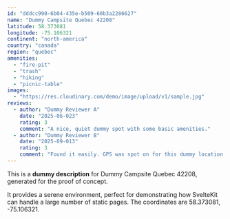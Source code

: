 ```yaml
---
id: "dddcc990-6b04-435e-b509-60b3a2286627"
name: "Dummy Campsite Quebec 42208"
latitude: 58.373081
longitude: -75.106321
continent: "north-america"
country: "canada"
region: "quebec"
amenities:
  - "fire-pit"
  - "trash"
  - "hiking"
  - "picnic-table"
images:
  - "https://res.cloudinary.com/demo/image/upload/v1/sample.jpg"
reviews:
  - author: "Dummy Reviewer A"
    date: "2025-06-023"
    rating: 3
    comment: "A nice, quiet dummy spot with some basic amenities."
  - author: "Dummy Reviewer B"
    date: "2025-09-013"
    rating: 3
    comment: "Found it easily. GPS was spot on for this dummy location."
---
```


This is a **dummy description** for Dummy Campsite Quebec 42208, generated for the proof of concept.

It provides a serene environment, perfect for demonstrating how SvelteKit can handle a large number of static pages. The coordinates are 58.373081, -75.106321.
